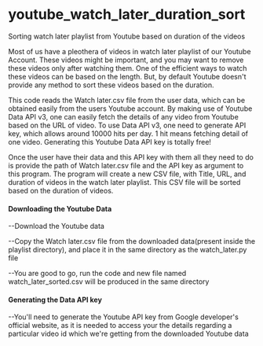 # youtube_watch_later_duration_sort
Sorting watch later playlist from Youtube based on duration of the videos

Most of us have a pleothera of videos in watch later playlist of our Youtube Account. These videos might be important, and you may want to remove these videos only after watching them. 
One of the efficient ways to watch these videos can be based on the length. But, by default Youtube doesn't provide any method to sort these videos based on the duration.

This code reads the Watch later.csv file from the user data, which can be obtained easily from the users Youtube account. 
By making use of Youtube Data API v3, one can easily fetch the details of any video from Youtube based on the URL of video. To use Data API v3, one need to generate API key, which allows around 10000 hits per day. 1 hit means fetching detail of one video. Generating this Youtube Data API key is totally free!

Once the user have their data and this API key with them all they need to do is provide the path of Watch later.csv file and the API key as argument to this program.
The program will create a new CSV file, with Title, URL, and duration of videos in the watch later playlist. This CSV file will be sorted based on the duration of videos.

<h4>Downloading the Youtube Data</h4>
--Download the Youtube data

--Copy the Watch later.csv file from the downloaded data(present inside the playlist directory), and place it in the same directory as the watch_later.py file

--You are good to go, run the code and new file named watch_later_sorted.csv will be produced in the same directory

<h4>Generating the Data API key</h4>
--You'll need to generate the Youtube API key from Google developer's official website, as it is needed to access your the details regarding a particular video id which we're getting from the downloaded Youtube data
  

